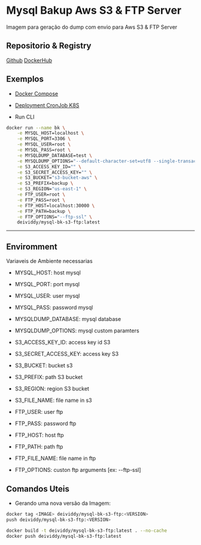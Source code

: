 # Mysql Bakup Aws S3 & FTP Server

Imagem para geração do dump com envio para Aws S3 & FTP Server

## Repositorio & Registry

[Github](https://github.com/deividdysousa/mysql-bk-s3-ftp)
[DockerHub](https://hub.docker.com/r/deividdy/mysql-bk-s3-ftp)

## Exemplos

- [Docker Compose](docker-compose.yml)
- [Deployment CronJob K8S](deployment.yml)

- Run CLI

```sh
docker run --name bk \
    -e MYSQL_HOST=localhost \
    -e MYSQL_PORT=3306 \
    -e MYSQL_USER=root \
    -e MYSQL_PASS=root \
    -e MYSQLDUMP_DATABASE=test \
    -e MYSQLDUMP_OPTIONS="--default-character-set=utf8 --single-transaction=TRUE" \
    -e S3_ACCESS_KEY_ID="" \
    -e S3_SECRET_ACCESS_KEY="" \
    -e S3_BUCKET="s3-bucket-aws" \
    -e S3_PREFIX=backup \
    -e S3_REGION="us-east-1" \
    -e FTP_USER=root \
    -e FTP_PASS=root \
    -e FTP_HOST=localhost:30000 \
    -e FTP_PATH=backup \
    -e FTP_OPTIONS="--ftp-ssl" \
    deividdy/mysql-bk-s3-ftp:latest
```

---

## Enviromment

Variaveis de Ambiente necessarias

- MYSQL_HOST: host mysql
- MYSQL_PORT: port mysql
- MYSQL_USER: user mysql
- MYSQL_PASS: password mysql
- MYSQLDUMP_DATABASE: mysql database
- MYSQLDUMP_OPTIONS: mysql custom paramters

- S3_ACCESS_KEY_ID: access key id S3
- S3_SECRET_ACCESS_KEY: access key S3
- S3_BUCKET: bucket s3
- S3_PREFIX: path S3 bucket
- S3_REGION: region S3 bucket
- S3_FILE_NAME: file name in s3

- FTP_USER: user ftp
- FTP_PASS: password ftp
- FTP_HOST: host ftp
- FTP_PATH: path ftp
- FTP_FILE_NAME: file name in ftp
- FTP_OPTIONS: custon ftp arguments [ex: --ftp-ssl]

## Comandos Uteis

- Gerando uma nova versão da Imagem:

```sh
docker tag <IMAGE> deividdy/mysql-bk-s3-ftp:<VERSION>
push deividdy/mysql-bk-s3-ftp:<VERSION>

docker build -t deividdy/mysql-bk-s3-ftp:latest . --no-cache
docker push deividdy/mysql-bk-s3-ftp:latest
```
